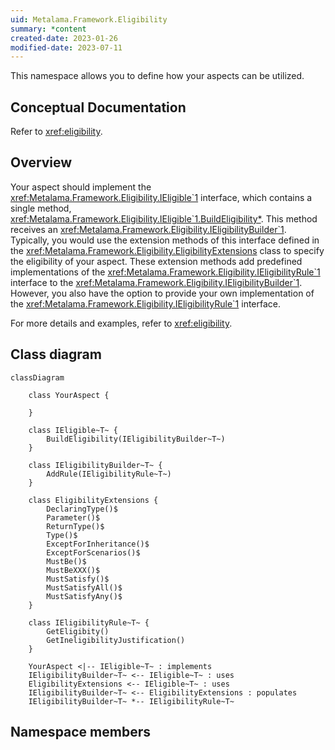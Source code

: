```yaml
---
uid: Metalama.Framework.Eligibility
summary: *content
created-date: 2023-01-26
modified-date: 2023-07-11
---
```

This namespace allows you to define how your aspects can be utilized.

## Conceptual Documentation

Refer to <xref:eligibility>.

## Overview

Your aspect should implement the <xref:Metalama.Framework.Eligibility.IEligible`1> interface, which contains a single method, <xref:Metalama.Framework.Eligibility.IEligible`1.BuildEligibility*>. This method receives an <xref:Metalama.Framework.Eligibility.IEligibilityBuilder`1>. Typically, you would use the extension methods of this interface defined in the <xref:Metalama.Framework.Eligibility.EligibilityExtensions> class to specify the eligibility of your aspect. These extension methods add predefined implementations of the <xref:Metalama.Framework.Eligibility.IEligibilityRule`1> interface to the <xref:Metalama.Framework.Eligibility.IEligibilityBuilder`1>. However, you also have the option to provide your own implementation of the <xref:Metalama.Framework.Eligibility.IEligibilityRule`1> interface.

For more details and examples, refer to <xref:eligibility>.

## Class diagram

```mermaid
classDiagram

    class YourAspect {

    }

    class IEligible~T~ {
        BuildEligibility(IEligibilityBuilder~T~)
    }

    class IEligibilityBuilder~T~ {
        AddRule(IEligibilityRule~T~)
    }

    class EligibilityExtensions {
        DeclaringType()$
        Parameter()$
        ReturnType()$
        Type()$
        ExceptForInheritance()$
        ExceptForScenarios()$
        MustBe()$
        MustBeXXX()$
        MustSatisfy()$
        MustSatisfyAll()$
        MustSatisfyAny()$
    }

    class IEligibilityRule~T~ {
        GetEligibity()
        GetIneligibilityJustification()
    }

    YourAspect <|-- IEligible~T~ : implements
    IEligibilityBuilder~T~ <-- IEligible~T~ : uses
    EligibilityExtensions <-- IEligible~T~ : uses
    IEligibilityBuilder~T~ <-- EligibilityExtensions : populates
    IEligibilityBuilder~T~ *-- IEligibilityRule~T~

```

## Namespace members

